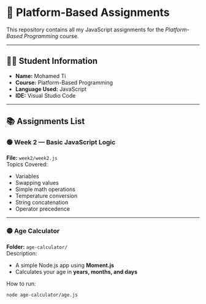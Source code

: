 # 🧩 Platform-Based Assignments  
This repository contains all my JavaScript assignments for the *Platform-Based Programming* course.

---

## 👨‍💻 **Student Information**
- **Name:** Mohamed Ti  
- **Course:** Platform-Based Programming  
- **Language Used:** JavaScript  
- **IDE:** Visual Studio Code  

---

## 📚 **Assignments List**

### 🟢 Week 2 — Basic JavaScript Logic  
**File:** `week2/week2.js`  
Topics Covered:
- Variables  
- Swapping values  
- Simple math operations  
- Temperature conversion  
- String concatenation  
- Operator precedence  

---

### 🟡 Age Calculator  
**Folder:** `age-calculator/`  
Description:
- A simple Node.js app using **Moment.js**  
- Calculates your age in **years, months, and days**

How to run:
```bash
node age-calculator/age.js
